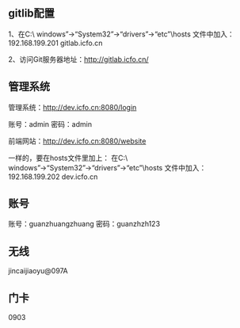 ## gitlib配置
1、在C:\ windows”→“System32”→“drivers”→“etc”\hosts 文件中加入：
192.168.199.201  gitlab.icfo.cn

2、访问Git服务器地址：http://gitlab.icfo.cn/

## 管理系统
管理系统：http://dev.icfo.cn:8080/login

账号：admin
密码：admin

前端网站：http://dev.icfo.cn:8080/website

一样的，要在hosts文件里加上：
在C:\ windows”→“System32”→“drivers”→“etc”\hosts 文件中加入：
192.168.199.202  dev.icfo.cn

## 账号
账号：guanzhuangzhuang
密码：guanzhzh123

## 无线
jincaijiaoyu@097A

## 门卡
0903